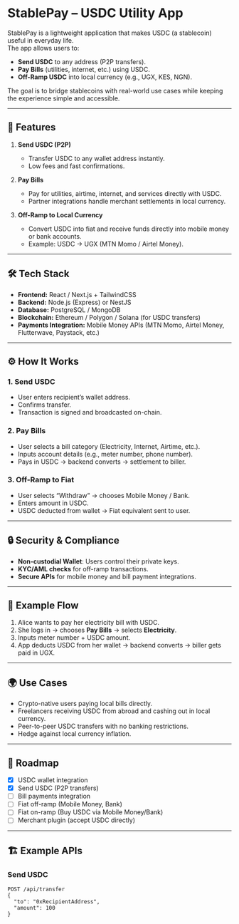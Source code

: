 # StablePay – USDC Utility App

StablePay is a lightweight application that makes USDC (a stablecoin) useful in everyday life.  
The app allows users to:

- **Send USDC** to any address (P2P transfers).  
- **Pay Bills** (utilities, internet, etc.) using USDC.  
- **Off-Ramp USDC** into local currency (e.g., UGX, KES, NGN).  

The goal is to bridge stablecoins with real-world use cases while keeping the experience simple and accessible.

---

## 🚀 Features

1. **Send USDC (P2P)**
   - Transfer USDC to any wallet address instantly.
   - Low fees and fast confirmations.

2. **Pay Bills**
   - Pay for utilities, airtime, internet, and services directly with USDC.
   - Partner integrations handle merchant settlements in local currency.

3. **Off-Ramp to Local Currency**
   - Convert USDC into fiat and receive funds directly into mobile money or bank accounts.
   - Example: USDC → UGX (MTN Momo / Airtel Money).

---

## 🛠️ Tech Stack

- **Frontend:** React / Next.js + TailwindCSS  
- **Backend:** Node.js (Express) or NestJS  
- **Database:** PostgreSQL / MongoDB  
- **Blockchain:** Ethereum / Polygon / Solana (for USDC transfers)  
- **Payments Integration:** Mobile Money APIs (MTN Momo, Airtel Money, Flutterwave, Paystack, etc.)  

---

## ⚙️ How It Works

### 1. Send USDC
- User enters recipient’s wallet address.  
- Confirms transfer.  
- Transaction is signed and broadcasted on-chain.  

### 2. Pay Bills
- User selects a bill category (Electricity, Internet, Airtime, etc.).  
- Inputs account details (e.g., meter number, phone number).  
- Pays in USDC → backend converts → settlement to biller.  

### 3. Off-Ramp to Fiat
- User selects “Withdraw” → chooses Mobile Money / Bank.  
- Enters amount in USDC.  
- USDC deducted from wallet → Fiat equivalent sent to user.  

---

## 🔒 Security & Compliance

- **Non-custodial Wallet**: Users control their private keys.  
- **KYC/AML checks** for off-ramp transactions.  
- **Secure APIs** for mobile money and bill payment integrations.  

---

## 📌 Example Flow

1. Alice wants to pay her electricity bill with USDC.  
2. She logs in → chooses **Pay Bills** → selects **Electricity**.  
3. Inputs meter number + USDC amount.  
4. App deducts USDC from her wallet → backend converts → biller gets paid in UGX.  

---

## 🌍 Use Cases

- Crypto-native users paying local bills directly.  
- Freelancers receiving USDC from abroad and cashing out in local currency.  
- Peer-to-peer USDC transfers with no banking restrictions.  
- Hedge against local currency inflation.  

---

## 📅 Roadmap

- [x] USDC wallet integration  
- [x] Send USDC (P2P transfers)  
- [ ] Bill payments integration  
- [ ] Fiat off-ramp (Mobile Money, Bank)  
- [ ] Fiat on-ramp (Buy USDC via Mobile Money/Bank)  
- [ ] Merchant plugin (accept USDC directly)  

---

## 🏗️ Example APIs

### **Send USDC**
```http
POST /api/transfer
{
  "to": "0xRecipientAddress",
  "amount": 100
}
